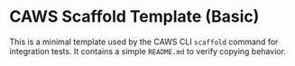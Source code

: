 # CAWS Scaffold Template (Basic)

This is a minimal template used by the CAWS CLI `scaffold` command for integration tests. It contains a simple `README.md` to verify copying behavior.

